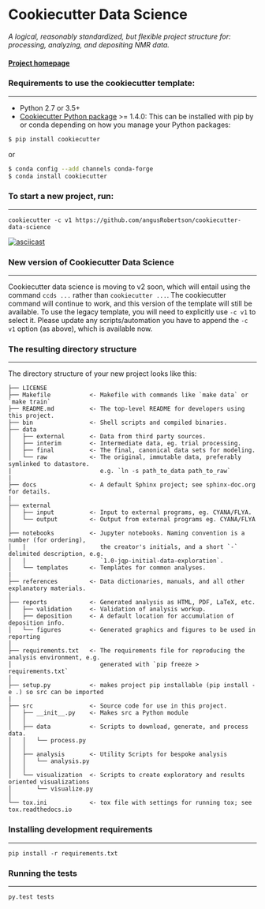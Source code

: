 # Cookiecutter Data Science

_A logical, reasonably standardized, but flexible project structure for: processing, analyzing, and depositing NMR data._


#### [Project homepage](http://angusRobertson.github.io/cookiecutter-data-science/)


### Requirements to use the cookiecutter template:
-----------
 - Python 2.7 or 3.5+
 - [Cookiecutter Python package](http://cookiecutter.readthedocs.org/en/latest/installation.html) >= 1.4.0: This can be installed with pip by or conda depending on how you manage your Python packages:

``` bash
$ pip install cookiecutter
```

or

``` bash
$ conda config --add channels conda-forge
$ conda install cookiecutter
```


### To start a new project, run:
------------

    cookiecutter -c v1 https://github.com/angusRobertson/cookiecutter-data-science


[![asciicast](https://asciinema.org/a/244658.svg)](https://asciinema.org/a/244658)

### New version of Cookiecutter Data Science
------------
Cookiecutter data science is moving to v2 soon, which will entail using
the command `ccds ...` rather than `cookiecutter ...`. The cookiecutter command
will continue to work, and this version of the template will still be available.
To use the legacy template, you will need to explicitly use `-c v1` to select it.
Please update any scripts/automation you have to append the `-c v1` option (as above),
which is available now.


### The resulting directory structure
------------

The directory structure of your new project looks like this:

```
├── LICENSE
├── Makefile           <- Makefile with commands like `make data` or `make train`
├── README.md          <- The top-level README for developers using this project.
├── bin                <- Shell scripts and compiled binaries.
├── data
│   ├── external       <- Data from third party sources.
│   ├── interim        <- Intermediate data, eg. trial processing.
│   ├── final          <- The final, canonical data sets for modeling.
│   └── raw            <- The original, immutable data, preferably symlinked to datastore.
|                         e.g. `ln -s path_to_data path_to_raw`
|
├── docs               <- A default Sphinx project; see sphinx-doc.org for details.
|
├── external
│   ├── input          <- Input to external programs, eg. CYANA/FLYA.
│   └── output         <- Output from external programs eg. CYANA/FLYA
│
├── notebooks          <- Jupyter notebooks. Naming convention is a number (for ordering),
│   |                     the creator's initials, and a short `-` delimited description, e.g.
│   |                     `1.0-jqp-initial-data-exploration`.
│   └── templates      <- Templates for common analyses.  
|
├── references         <- Data dictionaries, manuals, and all other explanatory materials.
│
├── reports            <- Generated analysis as HTML, PDF, LaTeX, etc.
│   ├── validation     <- Validation of analysis workup.
│   ├── deposition     <- A default location for accumulation of deposition info.
│   └── figures        <- Generated graphics and figures to be used in reporting
│
├── requirements.txt   <- The requirements file for reproducing the analysis environment, e.g.
│                         generated with `pip freeze > requirements.txt`
│
├── setup.py           <- makes project pip installable (pip install -e .) so src can be imported
|
├── src                <- Source code for use in this project.
│   ├── __init__.py    <- Makes src a Python module
│   │
│   ├── data           <- Scripts to download, generate, and process data.
│   │   └── process.py
│   │
│   ├── analysis       <- Utility Scripts for bespoke analysis
│   │   └── analysis.py
│   │
│   └── visualization  <- Scripts to create exploratory and results oriented visualizations
│       └── visualize.py
│
└── tox.ini            <- tox file with settings for running tox; see tox.readthedocs.io
```


### Installing development requirements
------------

    pip install -r requirements.txt

### Running the tests
------------

    py.test tests
